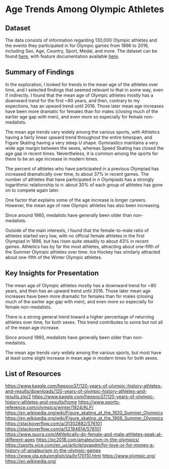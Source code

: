 # Age Trends Among Olympic Athletes

## Dataset


The data consists of information regarding 130,000 Olympic athletes and the
events they participated in for Olympic games from 1896 to 2016, including Sex,
Age, Country, Sport, Medal, and more. The dataset can be found [here](https://www.kaggle.com/heesoo37/120-years-of-olympic-history-athletes-and-results/downloads/120-years-of-olympic-history-athletes-and-results.zip/2),
with feature documentation available [here](https://www.kaggle.com/heesoo37/120-years-of-olympic-history-athletes-and-results/home).


## Summary of Findings

In the exploration, I looked for trends in the mean age of the athletes over
time, and I selected findings that seemed relevant to that in some way, even
if indirectly. I found that the mean age of Olympic athletes mostly has a
downward trend for the first ~80 years, and then, contrary to my expections,
has an upward trend until 2016. Those later mean age increases have been more
dramatic for females than for males (closing much of the earlier age gap with
men), and even more so especially for female non-medalists.

The mean age trends vary widely among the various sports, with Athletics having
a fairly linear upward trend throughout the entire timespan, and Figure Skating
having a very steep U shape. Gymnastics maintains a very wide age margin between
the sexes, whereas Speed Skating has closed the age gap in recent times.
Nevertheless, it is common among the sports for there to be an age increase in
modern times.

The percent of athletes who have participated in a previous Olympiad has
increased dramatically over time, to about 37% in recent games. The number of
athletes that have participated in n Olympiads has a strongly logarithmic
relationship to n: about 30% of each group of athletes has gone on to compete
again later.

One factor that explains some of the age increase is longer careers. However,
the mean age of new Olympic athletes has also been increasing.

Since around 1960, medalists have generally been older than non-medalists.

Outside of the main interests, I found that the female-to-male ratio of
athletes started very low, with no official female athletes in the first
Olympiad in 1896, but has risen quite steadily to about 43% in recent games.
Athletics has by far the most athletes, attracting about one-fifth of the Summer
Olympic athletes over time. Ice Hockey has similarly attracted about one-fifth
of the Winter Olympic athletes.


## Key Insights for Presentation

The mean age of Olympic athletes mostly has a downward trend for ~80 years, and
then has an upward trend until 2016. Those later mean age increases have been
more dramatic for females than for males (closing much of the earlier age gap
with men), and even more so especially for female non-medalists.

There is a strong general trend toward a higher percentage of returning
athletes over time, for both sexes. This trend contributes to some but not all
of the mean age increase.

Since around 1960, medalists have generally been older than non-medalists.

The mean age trends vary widely among the various sports, but most have at
least some slight increase in mean age in modern times for both sexes.

## List of Resources

https://www.kaggle.com/heesoo37/120-years-of-olympic-history-athletes-and-results/downloads/120-years-of-olympic-history-athletes-and-results.zip/2
https://www.kaggle.com/heesoo37/120-years-of-olympic-history-athletes-and-results/home
https://www.sports-reference.com/olympics/winter/1924/ALP/
https://en.wikipedia.org/wiki/Figure_skating_at_the_1920_Summer_Olympics
https://en.wikipedia.org/wiki/Figure_skating_at_the_1908_Summer_Olympics
https://stackoverflow.com/a/31302882/576101
https://stackoverflow.com/a/52184614/576101
https://www.quora.com/Athletically-do-female-and-male-athletes-peak-at-different-ages
https://pc2018.com/amateurism-in-the-olympics/
https://sports.vice.com/en_us/article/gvaqdm/for-love-or-for-money-a-history-of-amateurism-in-the-olympic-games
https://www.uta.edu/english/sla/br170110.html
https://www.olympic.org/
https://en.wikipedia.org/